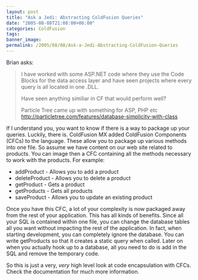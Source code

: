 ```yaml
---
layout: post
title: "Ask a Jedi: Abstracting ColdFusion Queries"
date: "2005-08-08T21:08:00+06:00"
categories: ColdFusion 
tags: 
banner_image: 
permalink: /2005/08/08/Ask-a-Jedi-Abstracting-ColdFusion-Queries
---
```


Brian asks:

<blockquote>
I have worked with some ASP.NET code where they use the Code Blocks for the data access layer and have seen projects where every query is all located in one .DLL. 

Have seen anything similiar in CF that would perform well?

Particle Tree came up with something for ASP, PHP etc
http://particletree.com/features/database-simplicity-with-class
</blockquote>

If I understand you, you want to know if there is a way to package up your queries. Luckily, there is. ColdFusion MX added ColdFusion Components (CFCs) to the language. These allow you to package up various methods into one file. So assume we have content on our web site related to products. You can image then a CFC containing all the methods necessary to work with the products. For example:

<ul>
<li>addProduct - Allows you to add a product
<li>deleteProduct - Allows you to delete a product
<li>getProduct - Gets a product
<li>getProducts - Gets all products
<li>saveProduct - Allows you to update an existing product
</ul>

Once you have this CFC, a lot of your complexity is now packaged away from the rest of your application. This has all kinds of benefits. Since all your SQL is contained within one file, you can change the database tables all you want without impacting the rest of the application. In fact, when starting development, you can completely ignore the database. You can write getProducts so that it creates a static query when called. Later on when you actually hook up to a database, all you need to do is add in the SQL and remove the temporary code.

So this is just a very, <i>very</i> high level look at code encapsulation with CFCs. Check the documentation for much more information.